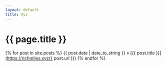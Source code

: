 ```yaml
---
layout: default
title: Xyz
---
```


# {{ page.title }}

{% for post in site.posts %}
    {{ post.date | date_to_string }} » [{{ post.title }}](https://richmiles.xyz{{ post.url }})
{% endfor %}
